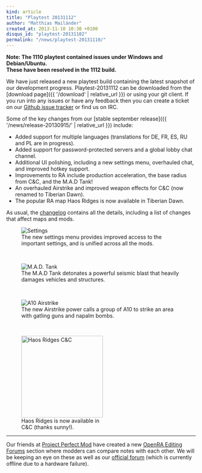 ```yaml
---
kind: article
title: "Playtest 20131112"
author: "Matthias Mailänder"
created_at: 2013-11-10 10:30 +0100
disqus_id: "playtest-20131102"
permalink: "/news/playtest-20131110/"
---
```


**Note: The 1110 playtest contained issues under Windows and Debian/Ubuntu.**<br />
**These have been resolved in the 1112 build.**

We have just released a new playtest build containing the latest snapshot of our development progress.
Playtest-20131112 can be downloaded from the [download page]({{ '/download' | relative_url }}) or using your git client.
If you run into any issues or have any feedback then you can create a ticket on our [Github issue tracker](https://bugs.openra.net) or find us on IRC.

Some of the key changes from our [stable september release]({{ '/news/release-20130915/' | relative_url }}) include:

   - Added support for multiple languages (translations for DE, FR, ES, RU and PL are in progress).
   - Added support for password-protected servers and a global lobby chat channel.
   - Additional UI polishing, including a new settings menu, overhauled chat, and improved hotkey support.
   - Improvements to RA include production acceleration, the base radius from C&C, and the M.A.D Tank!
   - An overhauled Airstrike and improved weapon effects for C&C (now renamed to Tiberian Dawn).
   - The popular RA map Haos Ridges is now available in Tiberian Dawn.

As usual, the [changelog](https://github.com/OpenRA/OpenRA/blob/playtest-20131112/CHANGELOG) contains all the details, including a list of changes that affect maps and mods.

<figure>
  <img src="{{ '/images/news/20131102-settings.webp' | relative_url }}" loading="lazy" alt="Settings" />
  <figcaption>The new settings menu provides improved access to the important settings, and is unified across all the mods.</figcaption>
</figure>
<br />
<figure>
  <img src="{{ '/images/news/20131102-qtnk.webp' | relative_url }}" loading="lazy" alt="M.A.D. Tank" />
  <figcaption>The M.A.D Tank detonates a powerful seismic blast that heavily damages vehicles and structures.</figcaption>
</figure>
<br />
<figure>
  <img src="{{ '/images/news/20131102-a10-strike.webp' | relative_url }}" loading="lazy" alt="A10 Airstrike" />
  <figcaption>The new Airstrike power calls a group of A10 to strike an area with gatling guns and napalm bombs.</figcaption>
</figure>
<br />
<figure style="max-width: 223px">
  <img src="{{ '/images/news/20131102-haos-ridges-cnc.webp' | relative_url }}" width="217" loading="lazy" alt="Haos Ridges C&C" />
  <figcaption>Haos Ridges is now available in C&C (thanks sunny!).</figcaption>
</figure>

<hr />

Our friends at [Project Perfect Mod](https://www.ppmsite.com/) have created a new [OpenRA Editing Forums](https://www.ppmsite.com/forum/index.php?f=929) section where modders can compare notes with each other.
We will be keeping an eye on these as well as our [official forum](https://forum.openra.net/) (which is currently offline due to a hardware failure).